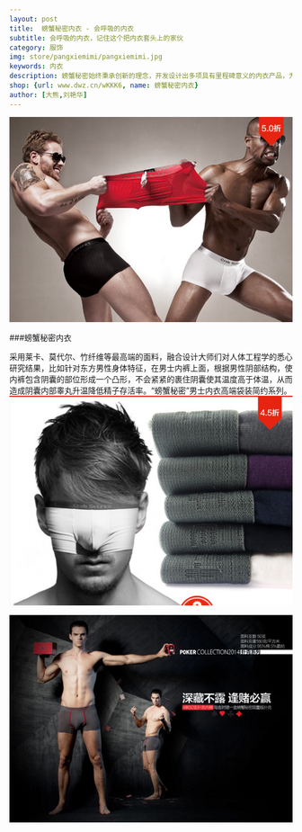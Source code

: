 ```yaml
---
layout: post
title:  螃蟹秘密内衣 - 会呼吸的内衣
subtitle: 会呼吸的内衣，记住这个把内衣套头上的家伙
category: 服饰
img: store/pangxiemimi/pangxiemimi.jpg
keywords: 内衣
description: 螃蟹秘密始终秉承创新的理念，开发设计出多项具有里程碑意义的内衣产品，为消费者提供优质、舒适、时尚、创新的内衣而不断努力。采用莱卡、莫代尔、竹纤维等最高端的面料，融合设计大师们对人体工程学的悉心研究结果，比如针对东方男性身体特征，在男士内裤上面，根据男性阴部结构，使内裤包含阴囊的部位形成一个凸形，不会紧紧的裹住阴囊使其温度高于体温，从而造成阴囊内部睾丸升温降低精子存活率。“螃蟹秘密”男士内衣高端袋装简约系列
shop: {url: www.dwz.cn/wKKK6, name: 螃蟹秘密内衣}
author: [大熊,刘艳华]
---
```




![Alt "蟹秘密内衣"](/images/store/pangxiemimi/00.jpg)

###螃蟹秘密内衣

采用莱卡、莫代尔、竹纤维等最高端的面料，融合设计大师们对人体工程学的悉心研究结果，比如针对东方男性身体特征，在男士内裤上面，根据男性阴部结构，使内裤包含阴囊的部位形成一个凸形，不会紧紧的裹住阴囊使其温度高于体温，从而造成阴囊内部睾丸升温降低精子存活率。“螃蟹秘密”男士内衣高端袋装简约系列。
![Alt "蟹秘密内衣"](/images/store/pangxiemimi/01.jpg)

![Alt "蟹秘密内衣"](/images/store/pangxiemimi/02.jpg)

